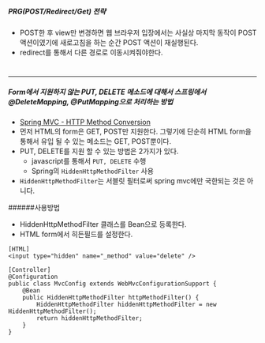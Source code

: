 ##### PRG(POST/Redirect/Get) 전략
- POST한 후 view만 변경하면 웹 브라우저 입장에서는 사실상 마지막 동작이 POST 액션이였기에 새로고침을 하는 순간 POST 액션이 재실행된다.
- redirect를 통해서 다른 경로로 이동시켜줘야한다.


#

---
##### Form에서 지원하지 않는 PUT, DELETE 메소드에 대해서 스프링에서 @DeleteMapping, @PutMapping으로 처리하는 방법
- [Spring MVC - HTTP Method Conversion](https://docs.spring.io/spring-framework/docs/current/reference/html/web.html#mvc-rest-method-conversion)
- 먼저 HTML의 form은 GET, POST만 지원한다. 그렇기에 단순히 HTML form을 통해서 유입 될 수 있는 메소드는 GET, POST뿐이다.
- PUT, DELETE를 지원 할 수 있는 방법은 2가지가 있다.
    - javascript를 통해서 `PUT, DELETE` 수행
    - Spring의 `HiddenHttpMethodFilter` 사용
- `HiddenHttpMethodFilter`는 서블릿 필터로써 spring mvc에만 국한되는 것은 아니다.

######사용방법
- HiddenHttpMethodFilter 클래스를 Bean으로 등록한다.
- HTML form에서 히든필드를 설정한다. 
```
[HTML]
<input type="hidden" name="_method" value="delete" />

[Controller]
@Configuration
public class MvcConfig extends WebMvcConfigurationSupport {
    @Bean
    public HiddenHttpMethodFilter httpMethodFilter() {
        HiddenHttpMethodFilter hiddenHttpMethodFilter = new HiddenHttpMethodFilter();
        return hiddenHttpMethodFilter;
    }
}
```
